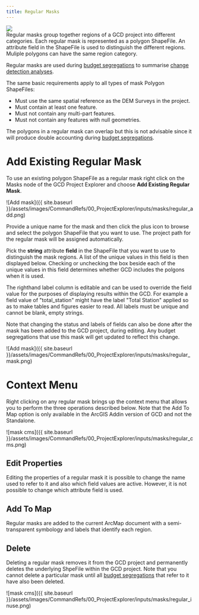 ```yaml
---
title: Regular Masks
---
```


<div class="float-right">
<img src="{{ site.baseurl }} /assets/images/CommandRefs/00_ProjectExplorer/inputs/masks/regular.png"></div>
Regular masks group together regions of a GCD project into different categories. Each regular mask is represented as a polygon ShapeFile. An attribute field in the ShapeFile is used to distinguish the different regions. Muliple polygons can have the same region category.

Regular masks are used during [budget segregations]({{site.baseurl}}/Help/Analyses/Budget_Segregation/budget-segregation.html) to summarise [change detection analyses]().

The same basic requirements apply to all types of mask Polygon ShapeFiles:

* Must use the same spatial reference as the DEM Surveys in the project.
* Must contain at least one feature.
* Must not contain any multi-part features.
* Must not contain any features with null geometries.

The polygons in a regular mask can overlap but this is not advisable since it will produce double accounting during [budget segregations]().

# Add Existing Regular Mask

To use an existing polygon ShapeFile as a regular mask right click on the Masks node of the GCD Project Explorer and choose **Add Existing Regular Mask**.

![Add mask]({{ site.baseurl }}/assets/images/CommandRefs/00_ProjectExplorer/inputs/masks/regular_add.png)

Provide a unique name for the mask and then click the plus icon to browse and select the polygon ShapeFile that you want to use. The project path for the regular mask will be assigned automatically.

Pick the **string** attribute **field** in the ShapeFile that you want to use to distinguish the mask regions. A list of the unique values in this field is then displayed below. Checking or unchecking the box beside each of the unique values in this field determines whether GCD includes the polgons when it is used.

The righthand label column is editable and can be used to override the field value for the purposes of displaying results within the GCD. For example a field value of "total_station" might have the label "Total Station" applied so as to make tables and figures easier to read. All labels must be unique and cannot be blank, empty strings.

Note that changing the status and labels of fields can also be done after the mask has been added to the GCD project, during editing. Any budget segregations that use this mask will get updated to reflect this change.

![Add mask]({{ site.baseurl }}/assets/images/CommandRefs/00_ProjectExplorer/inputs/masks/regular_mask.png)

# Context Menu

Right clicking on any regular mask brings up the context menu that allows you to perform the three operations described below. Note that the Add To Map option is only available in the ArcGIS Addin version of GCD and not the Standalone.

![mask cms]({{ site.baseurl }}/assets/images/CommandRefs/00_ProjectExplorer/inputs/masks/regular_cms.png)

## Edit Properties

Editing the properties of a regular mask it is possible to change the name used to refer to it and also which field values are active. However, it is not possible to change which attribute field is used.

## Add To Map

Regular masks are added to the current ArcMap document with a  semi-transparent symbology and labels that identify each region.

## Delete

Deleting a regular mask removes it from the GCD project and permanently deletes the underlying ShpeFile within the GCD project. Note that you cannot delete a particular mask until all [budget segregations]({{site.baseurl}}/Help/Analyses/Budget_Segregation/budget-segregation.html) that refer to it have also been deleted.

![mask cms]({{ site.baseurl }}/assets/images/CommandRefs/00_ProjectExplorer/inputs/masks/regular_inuse.png)
